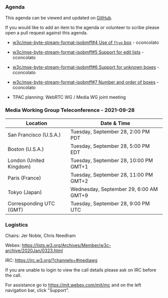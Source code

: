 ### Agenda

This agenda can be viewed and updated on [GitHub](https://github.com/w3c/media-wg/blob/main/meetings/2021-09-28-Media_Working_Group_Teleconference-agenda.md).

If you would like to add an item to the agenda or volunteer to scribe please open a pull request against this agenda.

* [w3c/mse-byte-stream-format-isobmff#4 Use of `ftyp` box](https://github.com/w3c/mse-byte-stream-format-isobmff/issues/4) - cconcolato

* [w3c/mse-byte-stream-format-isobmff#5 Support for edit lists](https://github.com/w3c/mse-byte-stream-format-isobmff/issues/5) - cconcolato

* [w3c/mse-byte-stream-format-isobmff#6 Support for unknown boxes](https://github.com/w3c/mse-byte-stream-format-isobmff/issues/6) - cconcolato

* [w3c/mse-byte-stream-format-isobmff#7 Number and order of boxes](https://github.com/w3c/mse-byte-stream-format-isobmff/issues/7) - cconcolato

* TPAC planning: WebRTC WG / Media WG joint meeting


### Media Working Group Teleconference - 2021-09-28

| Location | Date & Time |
| -------- | ----------- |
| San Francisco (U.S.A.) | Tuesday, September 28, 2:00 PM PDT |
| Boston (U.S.A.) | Tuesday, September 28, 5:00 PM EDT |
| London (United Kingdom) | Tuesday, September 28, 10:00 PM GMT+1 |
| Paris (France) | Tuesday, September 28, 11:00 PM GMT+2 |
| Tokyo (Japan) | Wednesday, September 29, 6:00 AM GMT+9 |
| Corresponding UTC (GMT) | Tuesday, September 28, 9:00 PM UTC |

### Logistics

Chairs: Jer Noble, Chris Needham

Webex: https://lists.w3.org/Archives/Member/w3c-archive/2020Jan/0323.html

IRC: https://irc.w3.org/?channels=#mediawg

If you are unable to login to view the call details please ask on IRC before the call.

For assistance go to https://mit.webex.com/mit/mc  and on the left navigation bar, click "Support".
